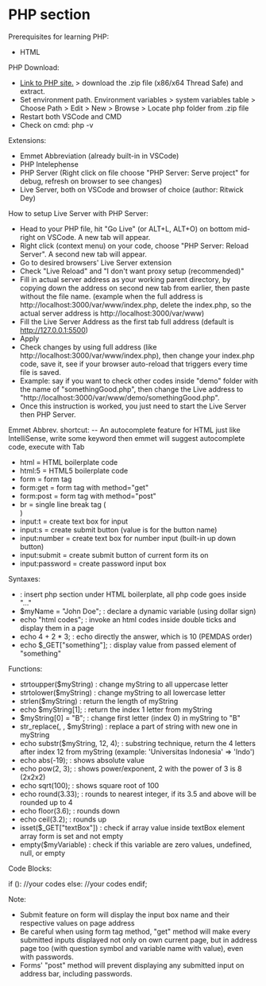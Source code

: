 # PHP section

Prerequisites for learning PHP:
- HTML

PHP Download:
- [Link to PHP site.](https://www.php.net/downloads.php) > download the .zip file (x86/x64 Thread Safe) and extract.
- Set environment path. Environment variables > system variables table > Choose Path > Edit > New > Browse > Locate php folder from .zip file
- Restart both VSCode and CMD
- Check on cmd: php -v

Extensions:
- Emmet Abbreviation (already built-in in VSCode)
- PHP Intelephense
- PHP Server (Right click on file choose "PHP Server: Serve project" for debug, refresh on browser to see changes)
- Live Server, both on VSCode and browser of choice (author: Ritwick Dey)

How to setup Live Server with PHP Server:
- Head to your PHP file, hit "Go Live" (or ALT+L, ALT+O) on bottom mid-right on VSCode. A new tab will appear.
- Right click (context menu) on your code, choose "PHP Server: Reload Server". A second new tab will appear.
- Go to desired browsers' Live Server extension
- Check "Live Reload" and "I don't want proxy setup (recommended)"
- Fill in actual server address as your working parent directory, by copying down the address on second new tab from earlier, then paste without the file name. (example when the full address is http://localhost:3000/var/www/index.php, delete the index.php, so the actual server address is http://localhost:3000/var/www)
- Fill the Live Server Address as the first tab full address (default is http://127.0.0.1:5500)
- Apply
- Check changes by using full address (like http://localhost:3000/var/www/index.php), then change your index.php code, save it, see if your browser auto-reload that triggers every time file is saved.
- Example: say if you want to check other codes inside "demo" folder with the name of "somethingGood.php", then change the Live address to "http://localhost:3000/var/www/demo/somethingGood.php".
- Once this instruction is worked, you just need to start the Live Server then PHP Server.

Emmet Abbrev. shortcut:
-- An autocomplete feature for HTML just like IntelliSense, write some keyword then emmet will suggest autocomplete code, execute with Tab

- html = HTML boilerplate code
- html:5 = HTML5 boilerplate code
- form = form tag
- form:get = form tag with method="get"
- form:post = form tag with method="post"
- br = single line break tag (<br>)
- input:t = create text box for input
- input:s = create submit button (value is for the button name)
- input:number = create text box for number input (built-in up down button)
- input:submit = create submit button of current form its on
- input:password = create password input box

Syntaxes:
- <?php ... ?> : insert php section under HTML boilerplate, all php code goes inside "..."
- $myName = "John Doe"; : declare a dynamic variable (using dollar sign)
- echo "html codes"; : invoke an html codes inside double ticks and display them in a page
- echo 4 + 2 * 3; : echo directly the answer, which is 10 (PEMDAS order)
- echo $_GET["something"]; : display value from passed element of "something"

Functions:
- strtoupper($myString) : change myString to all uppercase letter
- strtolower($myString) : change myString to all lowercase letter
- strlen($myString) : return the length of myString
- echo $myString[1]; : return the index 1 letter from myString
- $myString[0] = "B"; : change first letter (index 0) in myString to "B"
- str_replace(<string to replace>, <replace with>, $myString) : replace a part of string with new one in myString
- echo substr($myString, 12, 4); : substring technique, return the 4 letters after index 12 from myString (example: 'Universitas Indonesia' => 'Indo')
- echo abs(-19); : shows absolute value
- echo pow(2, 3); : shows power/exponent, 2 with the power of 3 is 8 (2x2x2)
- echo sqrt(100); : shows square root of 100
- echo round(3.33); : rounds to nearest integer, if its 3.5 and above will be rounded up to 4
- echo floor(3.6); : rounds down
- echo ceil(3.2); : rounds up
- isset($_GET["textBox"]) : check if array value inside textBox element array form is set and not empty
- empty($myVariable) : check if this variable are zero values, undefined, null, or empty

Code Blocks:

if ():
    //your codes
else:
    //your codes
endif;


Note:
- Submit feature on form will display the input box name and their respective values on page address
- Be careful when using form tag method, "get" method will make every submitted inputs displayed not only on own current page, but in address page too (with question symbol and variable name with value), even with passwords.
- Forms' "post" method will prevent displaying any submitted input on address bar, including passwords.
